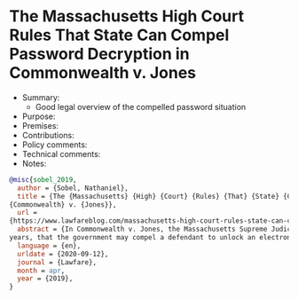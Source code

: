 # The Massachusetts High Court Rules That State Can Compel Password Decryption in Commonwealth v. Jones

- Summary:
  - Good legal overview of the compelled password situation
- Purpose:
- Premises:
- Contributions:
- Policy comments:
- Technical comments:
- Notes:

```bib
@misc{sobel_2019,
  author = {Sobel, Nathaniel},
  title = {The {Massachusetts} {High} {Court} {Rules} {That} {State} {Can} {Compel} {Password} {Decryption} in
{Commonwealth} v. {Jones}},
  url =
{https://www.lawfareblog.com/massachusetts-high-court-rules-state-can-compel-password-decryption-commonwealth-v-jones},
  abstract = {In Commonwealth v. Jones, the Massachusetts Supreme Judicial Court held, for the second time in five
years, that the government may compel a defendant to unlock an electronic device under certain circumstances.},
  language = {en},
  urldate = {2020-09-12},
  journal = {Lawfare},
  month = apr,
  year = {2019},
}
```
